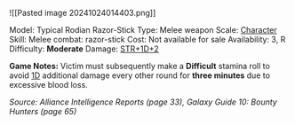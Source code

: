 ![[Pasted image 20241024014403.png]]

Model: Typical Rodian Razor-Stick
Type: Melee weapon
Scale: <u>Character</u>
Skill: Melee combat: razor-stick
Cost: Not available for sale
Availability: 3, R
Difficulty: **Moderate**
Damage: <u>STR+1D+2</u>

**Game Notes:** 
Victim must subsequently make a **Difficult** stamina roll to avoid <u>1D</u> additional damage every other round for **three minutes** due to excessive blood loss.

*Source: Alliance Intelligence Reports (page 33), Galaxy Guide 10: Bounty Hunters (page 65)*